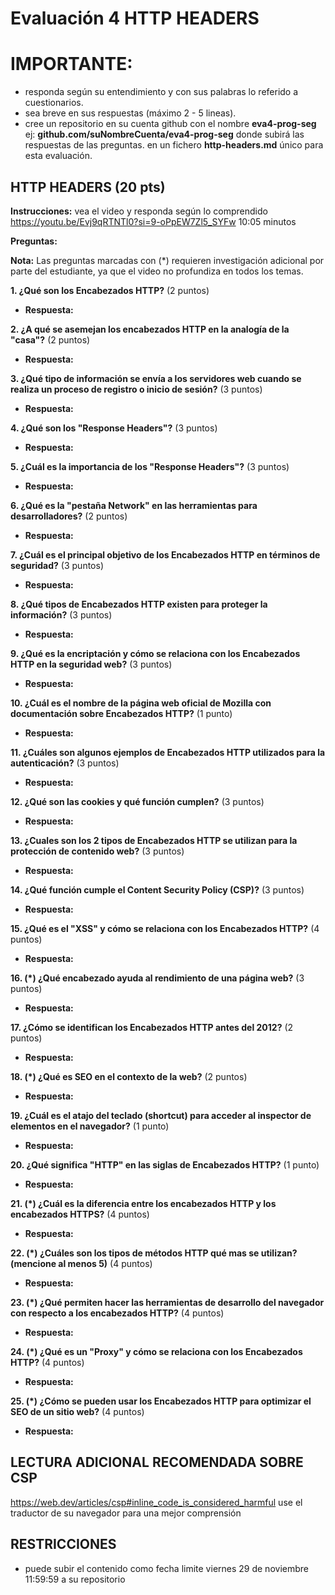 # Evaluación 4 HTTP HEADERS

# IMPORTANTE:
- responda según su entendimiento y con sus palabras lo referido a cuestionarios. 
- sea breve en sus respuestas (máximo 2 - 5 lineas).
- cree un repositorio en su cuenta github con el nombre
**eva4-prog-seg** ej: **github.com/suNombreCuenta/eva4-prog-seg** donde subirá las respuestas de las preguntas.
en un fichero **http-headers.md** único para esta evaluación.


##  HTTP HEADERS (20 pts)
**Instrucciones:** 
vea el video y responda según lo comprendido
https://youtu.be/Evj9qRTNTl0?si=9-oPpEW7Zl5_SYFw
10:05 minutos

**Preguntas:**

**Nota:** Las preguntas marcadas con (*) requieren investigación adicional por parte del estudiante, ya que el video no profundiza en todos los temas. 

**1. ¿Qué son los Encabezados HTTP?** (2 puntos)
*  **Respuesta:** 

**2. ¿A qué se asemejan los encabezados HTTP en la analogía de la "casa"?** (2 puntos)
*  **Respuesta:** 

**3. ¿Qué tipo de información se envía a los servidores web cuando se realiza un proceso de registro o inicio de sesión?** (3 puntos)
*  **Respuesta:** 

**4. ¿Qué son los "Response Headers"?** (3 puntos)
*  **Respuesta:** 

**5. ¿Cuál es la importancia de los "Response Headers"?** (3 puntos)
*  **Respuesta:** 

**6. ¿Qué es la "pestaña Network" en las herramientas para desarrolladores?** (2 puntos)
*  **Respuesta:** 

**7. ¿Cuál es el principal objetivo de los Encabezados HTTP en términos de seguridad?** (3 puntos)
*  **Respuesta:** 

**8. ¿Qué tipos de Encabezados HTTP existen para proteger la información?** (3 puntos)
*  **Respuesta:** 

**9. ¿Qué es la encriptación y cómo se relaciona con los Encabezados HTTP en la seguridad web?** (3 puntos)
*  **Respuesta:** 

**10. ¿Cuál es el nombre de la página web oficial de Mozilla con documentación sobre Encabezados HTTP?** (1 punto)
*  **Respuesta:** 

**11.  ¿Cuáles son algunos ejemplos de Encabezados HTTP utilizados para la autenticación?** (3 puntos)
*  **Respuesta:** 

**12.  ¿Qué son las cookies y qué función cumplen?** (3 puntos)
*  **Respuesta:** 

**13.  ¿Cuales son los 2 tipos de Encabezados HTTP se utilizan para la protección de contenido web?** (3 puntos)
*  **Respuesta:** 

**14.  ¿Qué función cumple el Content Security Policy (CSP)?** (3 puntos)
*  **Respuesta:** 

**15.  ¿Qué es el "XSS" y cómo se relaciona con los Encabezados HTTP?** (4 puntos)
*  **Respuesta:** 

**16. (*) ¿Qué encabezado ayuda al rendimiento de una página web?** (3 puntos)
*  **Respuesta:** 

**17.  ¿Cómo se identifican los Encabezados HTTP antes del 2012?** (2 puntos)
*  **Respuesta:** 

**18. (*) ¿Qué es SEO en el contexto de la web?** (2 puntos)
*  **Respuesta:** 

**19.  ¿Cuál es el atajo del teclado (shortcut) para acceder al inspector de elementos en el navegador?** (1 punto)
*  **Respuesta:** 

**20.  ¿Qué significa "HTTP" en las siglas de Encabezados HTTP?** (1 punto)
*  **Respuesta:** 

**21.  (*) ¿Cuál es la diferencia entre los encabezados HTTP y los encabezados HTTPS?** (4 puntos)
*  **Respuesta:** 

**22.  (*) ¿Cuáles son los tipos de métodos HTTP qué mas se utilizan? (mencione al menos 5)** (4 puntos)
*  **Respuesta:** 

**23.  (*) ¿Qué permiten hacer las herramientas de desarrollo del navegador con respecto a los encabezados HTTP?** (4 puntos)
*  **Respuesta:** 

**24.  (*) ¿Qué es un "Proxy" y cómo se relaciona con los Encabezados HTTP?** (4 puntos)
*  **Respuesta:** 

**25.  (*) ¿Cómo se pueden usar los Encabezados HTTP para optimizar el SEO de un sitio web?** (4 puntos)
*  **Respuesta:** 

## LECTURA ADICIONAL RECOMENDADA SOBRE CSP
https://web.dev/articles/csp#inline_code_is_considered_harmful
use el traductor de su navegador para una mejor comprensión


## RESTRICCIONES
- puede subir el contenido como fecha limite viernes 29 de noviembre 11:59:59 a su repositorio
